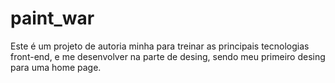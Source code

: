 # paint_war 

  Este é um projeto de autoria minha para treinar as principais tecnologias front-end, e me desenvolver na parte de desing,
sendo meu primeiro desing para uma home page.

